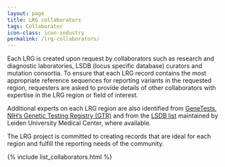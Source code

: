 ```yaml
---
layout: page
title: LRG collaborators
tags: Collaborator
icon-class: icon-industry
permalink: /lrg-collaborators/
---
```



Each LRG is created upon request by collaborators such as research and diagnostic laboratories, LSDB (locus specific database) curators and mutation consortia. To ensure that each LRG record contains the most appropriate reference sequences for reporting variants in the requested region, requesters are asked to provide details of other collaborators with expertise in the LRG region or field of interest.  

Additional experts on each LRG region are also identified from [GeneTests](http://genetests.org/), [NIH’s Genetic Testing Registry (GTR)](http://www.ncbi.nlm.nih.gov/gtr) and from the [LSDB list](http://www.lovd.nl/LSDBs) maintained by Leiden University Medical Center, where available.  

The LRG project is committed to creating records that are ideal for each region and fulfill the reporting needs of the community.

{% include list_collaborators.html %}
